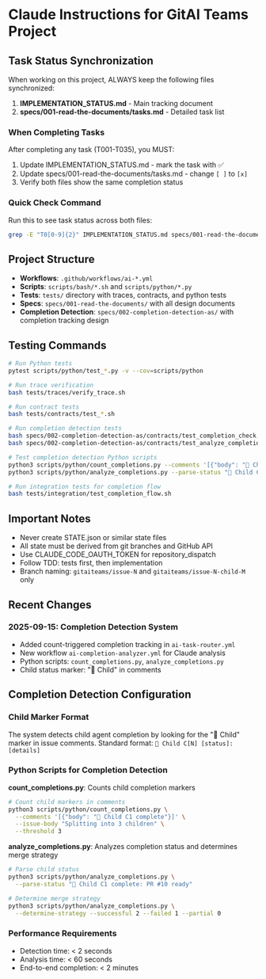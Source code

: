 # Claude Instructions for GitAI Teams Project

## Task Status Synchronization

When working on this project, ALWAYS keep the following files synchronized:

1. **IMPLEMENTATION_STATUS.md** - Main tracking document
2. **specs/001-read-the-documents/tasks.md** - Detailed task list

### When Completing Tasks

After completing any task (T001-T035), you MUST:

1. Update IMPLEMENTATION_STATUS.md - mark the task with ✅
2. Update specs/001-read-the-documents/tasks.md - change `[ ]` to `[x]`
3. Verify both files show the same completion status

### Quick Check Command

Run this to see task status across both files:
```bash
grep -E "T0[0-9]{2}" IMPLEMENTATION_STATUS.md specs/001-read-the-documents/tasks.md
```

## Project Structure

- **Workflows**: `.github/workflows/ai-*.yml`
- **Scripts**: `scripts/bash/*.sh` and `scripts/python/*.py`
- **Tests**: `tests/` directory with traces, contracts, and python tests
- **Specs**: `specs/001-read-the-documents/` with all design documents
- **Completion Detection**: `specs/002-completion-detection-as/` with completion tracking design

## Testing Commands

```bash
# Run Python tests
pytest scripts/python/test_*.py -v --cov=scripts/python

# Run trace verification
bash tests/traces/verify_trace.sh

# Run contract tests
bash tests/contracts/test_*.sh

# Run completion detection tests
bash specs/002-completion-detection-as/contracts/test_completion_check.sh
bash specs/002-completion-detection-as/contracts/test_analyze_completions.sh

# Test completion detection Python scripts
python3 scripts/python/count_completions.py --comments '[{"body": "🤖 Child C1 complete"}]' --threshold 3
python3 scripts/python/analyze_completions.py --parse-status "🤖 Child C1 complete: PR #10 ready"

# Run integration tests for completion flow
bash tests/integration/test_completion_flow.sh
```

## Important Notes

- Never create STATE.json or similar state files
- All state must be derived from git branches and GitHub API
- Use CLAUDE_CODE_OAUTH_TOKEN for repository_dispatch
- Follow TDD: tests first, then implementation
- Branch naming: `gitaiteams/issue-N` and `gitaiteams/issue-N-child-M` only

## Recent Changes

### 2025-09-15: Completion Detection System
- Added count-triggered completion tracking in `ai-task-router.yml`
- New workflow `ai-completion-analyzer.yml` for Claude analysis
- Python scripts: `count_completions.py`, `analyze_completions.py`
- Child status marker: "🤖 Child" in comments

## Completion Detection Configuration

### Child Marker Format
The system detects child agent completion by looking for the "🤖 Child" marker in issue comments.
Standard format: `🤖 Child C[N] [status]: [details]`

### Python Scripts for Completion Detection

**count_completions.py**: Counts child completion markers
```bash
# Count child markers in comments
python3 scripts/python/count_completions.py \
  --comments '[{"body": "🤖 Child C1 complete"}]' \
  --issue-body "Splitting into 3 children" \
  --threshold 3
```

**analyze_completions.py**: Analyzes completion status and determines merge strategy
```bash
# Parse child status
python3 scripts/python/analyze_completions.py \
  --parse-status "🤖 Child C1 complete: PR #10 ready"

# Determine merge strategy
python3 scripts/python/analyze_completions.py \
  --determine-strategy --successful 2 --failed 1 --partial 0
```

### Performance Requirements
- Detection time: < 2 seconds
- Analysis time: < 60 seconds
- End-to-end completion: < 2 minutes